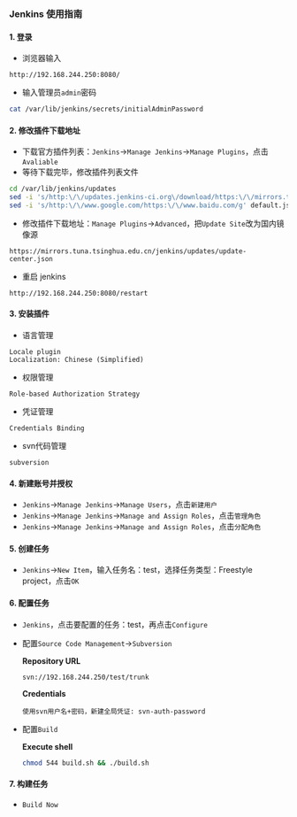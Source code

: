 ###  Jenkins 使用指南

#### 1. 登录
- 浏览器输入
```
http://192.168.244.250:8080/
```
- 输入管理员`admin`密码
```sh
cat /var/lib/jenkins/secrets/initialAdminPassword
```

#### 2. 修改插件下载地址
- 下载官方插件列表：`Jenkins`->`Manage Jenkins`->`Manage Plugins`，点击`Avaliable`
- 等待下载完毕，修改插件列表文件
```sh
cd /var/lib/jenkins/updates
sed -i 's/http:\/\/updates.jenkins-ci.org\/download/https:\/\/mirrors.tuna.tsinghua.edu.cn\/jenkins/g' default.json
sed -i 's/http:\/\/www.google.com/https:\/\/www.baidu.com/g' default.json
```
- 修改插件下载地址：`Manage Plugins`->`Advanced`，把`Update Site`改为国内镜像源
```
https://mirrors.tuna.tsinghua.edu.cn/jenkins/updates/update-center.json
```
- 重启 jenkins
```
http://192.168.244.250:8080/restart
```

#### 3. 安装插件
- 语言管理
```
Locale plugin
Localization: Chinese (Simplified)
```
- 权限管理
```
Role-based Authorization Strategy
```
- 凭证管理
```
Credentials Binding
```
- svn代码管理
```
subversion
```

#### 4. 新建账号并授权
- `Jenkins`->`Manage Jenkins`->`Manage Users`，点击`新建用户`
- `Jenkins`->`Manage Jenkins`->`Manage and Assign Roles`，点击`管理角色`
- `Jenkins`->`Manage Jenkins`->`Manage and Assign Roles`，点击`分配角色`

#### 5. 创建任务
- `Jenkins`->`New Item`，输入任务名：test，选择任务类型：Freestyle project，点击`OK`

#### 6. 配置任务
- `Jenkins`，点击要配置的任务：test，再点击`Configure`

- 配置`Source Code Management`->`Subversion`

  **Repository URL**
  ```
  svn://192.168.244.250/test/trunk
  ```
  **Credentials**
  ```
  使用svn用户名+密码，新建全局凭证: svn-auth-password
  ```
- 配置`Build`

  **Execute shell**
  ```sh
  chmod 544 build.sh && ./build.sh
  ```
#### 7. 构建任务
- `Build Now`